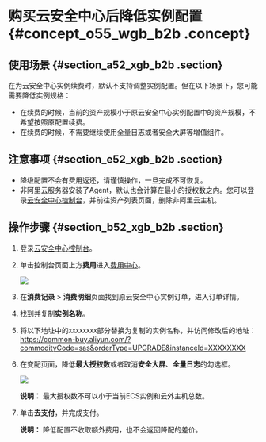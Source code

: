 # 购买云安全中心后降低实例配置 {#concept_o55_wgb_b2b .concept}

## 使用场景 {#section_a52_xgb_b2b .section}

在为云安全中心实例续费时，默认不支持调整实例配置。但在以下场景下，您可能需要降低实例规格：

-   在续费的时候，当前的资产规模小于原云安全中心实例配置中的资产规模，不希望按照原配置续费。
-   在续费的时候，不需要继续使用全量日志或者安全大屏等增值组件。

## 注意事项 {#section_e52_xgb_b2b .section}

-   降级配置不会有费用返还，请谨慎操作，一旦完成不可恢复。
-   非阿里云服务器安装了Agent，默认也会计算在最小的授权数之内。您可以登录[云安全中心控制台](https://yundun.console.aliyun.com/?p=sas)，并前往资产列表页面，删除非阿里云主机。

## 操作步骤 {#section_b52_xgb_b2b .section}

1.  登录[云安全中心控制台](https://yundun.console.aliyun.com/?p=sas)。
2.  单击控制台页面上方**费用**进入[费用中心](https://expense.console.aliyun.com/#/account/home)。

    ![](http://static-aliyun-doc.oss-cn-hangzhou.aliyuncs.com/assets/img/13679/155315569830930_zh-CN.png)

3.  在**消费记录** \> **消费明细**页面找到原云安全中心实例订单，进入订单详情。
4.  找到并复制**实例名称**。
5.  将以下地址中的`XXXXXXXX`部分替换为复制的实例名称，并访问修改后的地址：https://common-buy.aliyun.com/?commodityCode=sas&orderType=UPGRADE&instanceId=XXXXXXXX
6.  在变配页面，降低**最大授权数**或者取消**安全大屏**、**全量日志**的勾选框。

    ![](http://static-aliyun-doc.oss-cn-hangzhou.aliyuncs.com/assets/img/13679/15531556988273_zh-CN.png)

    **说明：** 最大授权数不可以小于当前ECS实例和云外主机总数。

7.  单击**去支付**，并完成支付。

    **说明：** 降低配置不收取额外费用，也不会返回降配的差价。


